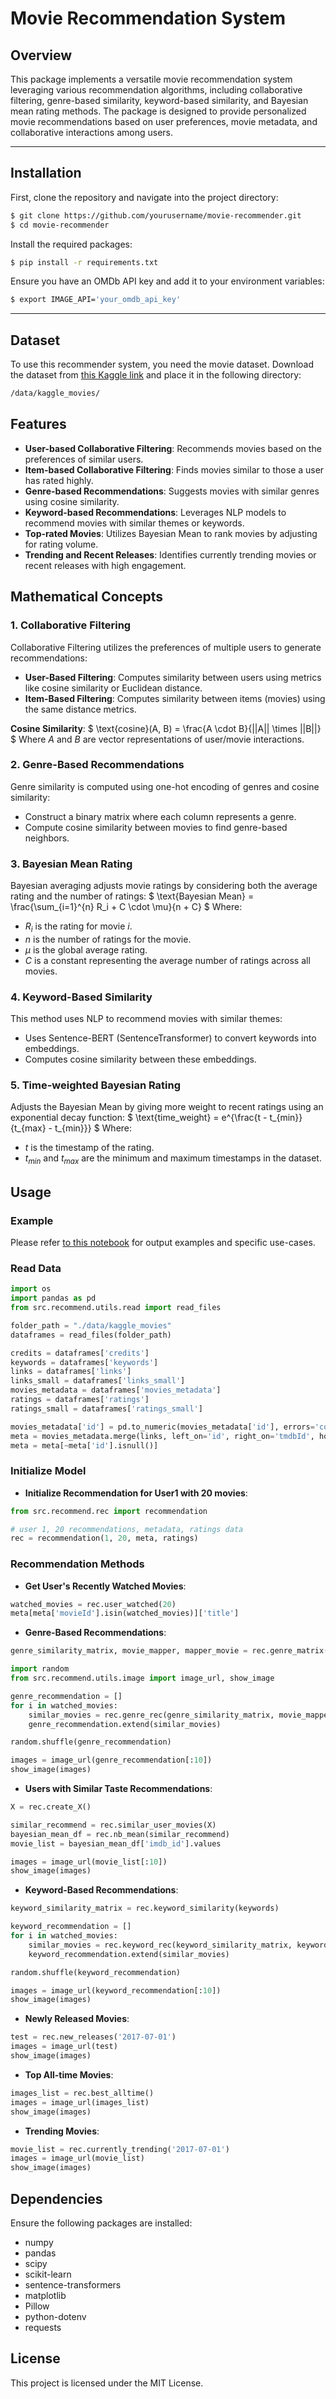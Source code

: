 # Movie Recommendation System

## Overview
This package implements a versatile movie recommendation system leveraging various recommendation algorithms, including collaborative filtering, genre-based similarity, keyword-based similarity, and Bayesian mean rating methods. The package is designed to provide personalized movie recommendations based on user preferences, movie metadata, and collaborative interactions among users.

---

## Installation

First, clone the repository and navigate into the project directory:
```bash
$ git clone https://github.com/yourusername/movie-recommender.git
$ cd movie-recommender
```

Install the required packages:
```bash
$ pip install -r requirements.txt
```

Ensure you have an OMDb API key and add it to your environment variables:
```bash
$ export IMAGE_API='your_omdb_api_key'
```

---

## Dataset

To use this recommender system, you need the movie dataset. Download the dataset from [this Kaggle link](https://www.kaggle.com/datasets/rounakbanik/the-movies-dataset?resource=download) and place it in the following directory:

```bash
/data/kaggle_movies/
```


## Features
- **User-based Collaborative Filtering**: Recommends movies based on the preferences of similar users.
- **Item-based Collaborative Filtering**: Finds movies similar to those a user has rated highly.
- **Genre-based Recommendations**: Suggests movies with similar genres using cosine similarity.
- **Keyword-based Recommendations**: Leverages NLP models to recommend movies with similar themes or keywords.
- **Top-rated Movies**: Utilizes Bayesian Mean to rank movies by adjusting for rating volume.
- **Trending and Recent Releases**: Identifies currently trending movies or recent releases with high engagement.

## Mathematical Concepts

### 1. Collaborative Filtering
Collaborative Filtering utilizes the preferences of multiple users to generate recommendations:
- **User-Based Filtering**: Computes similarity between users using metrics like cosine similarity or Euclidean distance.
- **Item-Based Filtering**: Computes similarity between items (movies) using the same distance metrics.

**Cosine Similarity**:
$
\text{cosine}(A, B) = \frac{A \cdot B}{||A|| \times ||B||}
$
Where $A$ and $B$ are vector representations of user/movie interactions.

### 2. Genre-Based Recommendations
Genre similarity is computed using one-hot encoding of genres and cosine similarity:
- Construct a binary matrix where each column represents a genre.
- Compute cosine similarity between movies to find genre-based neighbors.

### 3. Bayesian Mean Rating
Bayesian averaging adjusts movie ratings by considering both the average rating and the number of ratings:
$
\text{Bayesian Mean} = \frac{\sum_{i=1}^{n} R_i + C \cdot \mu}{n + C}
$
Where:
- $R_i$ is the rating for movie $i$.
- $n$ is the number of ratings for the movie.
- $\mu$ is the global average rating.
- $C$ is a constant representing the average number of ratings across all movies.

### 4. Keyword-Based Similarity
This method uses NLP to recommend movies with similar themes:
- Uses Sentence-BERT (SentenceTransformer) to convert keywords into embeddings.
- Computes cosine similarity between these embeddings.

### 5. Time-weighted Bayesian Rating
Adjusts the Bayesian Mean by giving more weight to recent ratings using an exponential decay function:
$
\text{time\_weight} = e^{\frac{t - t_{min}}{t_{max} - t_{min}}}
$
Where:
- $t$ is the timestamp of the rating.
- $t_{min}$ and $t_{max}$ are the minimum and maximum timestamps in the dataset.

## Usage

### Example

Please refer [to this notebook](./movie_recommendation.ipynb) for output examples and specific use-cases.


### Read Data
```python
import os
import pandas as pd
from src.recommend.utils.read import read_files

folder_path = "./data/kaggle_movies"
dataframes = read_files(folder_path)

credits = dataframes['credits']
keywords = dataframes['keywords']
links = dataframes['links']
links_small = dataframes['links_small']
movies_metadata = dataframes['movies_metadata']
ratings = dataframes['ratings']
ratings_small = dataframes['ratings_small']

movies_metadata['id'] = pd.to_numeric(movies_metadata['id'], errors='coerce')
meta = movies_metadata.merge(links, left_on='id', right_on='tmdbId', how='left')
meta = meta[~meta['id'].isnull()]
```
### Initialize Model
- **Initialize Recommendation for User1 with 20 movies**:
```python
from src.recommend.rec import recommendation

# user 1, 20 recommendations, metadata, ratings data
rec = recommendation(1, 20, meta, ratings)
```

### Recommendation Methods
- **Get User's Recently Watched Movies**:
```python
watched_movies = rec.user_watched(20)
meta[meta['movieId'].isin(watched_movies)]['title']
```

- **Genre-Based Recommendations**:
```python
genre_similarity_matrix, movie_mapper, mapper_movie = rec.genre_matrix()

import random
from src.recommend.utils.image import image_url, show_image

genre_recommendation = []
for i in watched_movies:
    similar_movies = rec.genre_rec(genre_similarity_matrix, movie_mapper, mapper_movie, i)
    genre_recommendation.extend(similar_movies)

random.shuffle(genre_recommendation)

images = image_url(genre_recommendation[:10])
show_image(images)
```

- **Users with Similar Taste Recommendations**:
```python
X = rec.create_X()

similar_recommend = rec.similar_user_movies(X)
bayesian_mean_df = rec.nb_mean(similar_recommend)
movie_list = bayesian_mean_df['imdb_id'].values

images = image_url(movie_list[:10])
show_image(images)
```

- **Keyword-Based Recommendations**:
```python
keyword_similarity_matrix = rec.keyword_similarity(keywords)

keyword_recommendation = []
for i in watched_movies:
    similar_movies = rec.keyword_rec(keyword_similarity_matrix, keywords, i)
    keyword_recommendation.extend(similar_movies)

random.shuffle(keyword_recommendation)

images = image_url(keyword_recommendation[:10])
show_image(images)
```

- **Newly Released Movies**:
```python
test = rec.new_releases('2017-07-01')
images = image_url(test)
show_image(images)
```

- **Top All-time Movies**:
```python
images_list = rec.best_alltime()
images = image_url(images_list)
show_image(images)
```

- **Trending Movies**:
```python
movie_list = rec.currently_trending('2017-07-01')
images = image_url(movie_list)
show_image(images)
```

## Dependencies
Ensure the following packages are installed:
- numpy
- pandas
- scipy
- scikit-learn
- sentence-transformers
- matplotlib
- Pillow
- python-dotenv
- requests

## License
This project is licensed under the MIT License.

